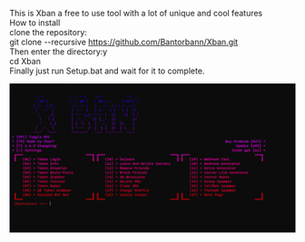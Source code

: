 This is Xban a free to use tool with a lot of unique and cool features<br>
How to install<br>
clone the repository:<br>
git clone --recursive https://github.com/Bantorbann/Xban.git<br>
Then enter the directory:y<br>
cd Xban <br>
Finally just run Setup.bat and wait for it to complete.

<img src= "https://raw.githubusercontent.com/Bantorbann/Xban/master/assets/pictures/xban.png">
 
 
